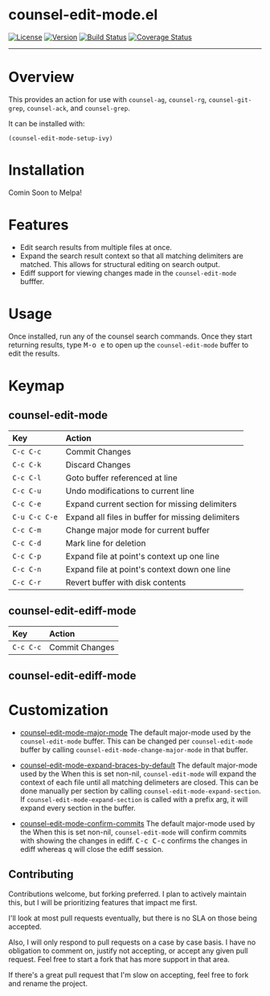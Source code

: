    # counsel-edit-mode.el 
[![License](https://img.shields.io/badge/license-GPL_3-green.svg)](https://www.gnu.org/licenses/gpl-3.0.txt)
[![Version](https://img.shields.io/github/v/tag/tyler-dodge/counsel-edit-mode)](https://github.com/tyler-dodge/counsel-edit-mode/releases)
[![Build Status](https://travis-ci.com/tyler-dodge/counsel-edit-mode.svg?branch=master)](https://travis-ci.com/github/tyler-dodge/counsel-edit-mode) [![Coverage Status](https://coveralls.io/repos/github/tyler-dodge/counsel-edit-mode/badge.svg?branch=master)](https://coveralls.io/github/tyler-dodge/counsel-edit-mode)

---

# Overview

This provides an action for use with 
`counsel-ag`, `counsel-rg`, `counsel-git-grep`, `counsel-ack`, and `counsel-grep`.

It can be installed with:
```
(counsel-edit-mode-setup-ivy)
``` 

# Installation 

Comin Soon to Melpa!

# Features
* Edit search results from multiple files at once.
* Expand the search result context so that all matching delimiters are matched. This allows
for structural editing on search output.
* Ediff support for viewing changes made in the `counsel-edit-mode` bufffer.

# Usage

Once installed, run any of the counsel search commands. Once they start returning results, 
type <kbd>M-o e</kbd> to open up the `counsel-edit-mode` buffer to edit the results.

# Keymap

## counsel-edit-mode

| Key           | Action                                            |
|:--------------|:--------------------------------------------------|
| `C-c C-c`     | Commit Changes                                    |
| `C-c C-k`     | Discard Changes                                   |
| `C-c C-l`     | Goto buffer referenced at line                    |
| `C-c C-u`     | Undo modifications to current line                |
| `C-c C-e`     | Expand current section for missing delimiters     |
| `C-u C-c C-e` | Expand all files in buffer for missing delimiters |
| `C-c C-m`     | Change major mode for current buffer              |
| `C-c C-d`     | Mark line for deletion                            |
| `C-c C-p`     | Expand file at point's context up one line        |
| `C-c C-n`     | Expand file at point's context down one line      |
| `C-c C-r`     | Revert buffer with disk contents                  |

## counsel-edit-ediff-mode

| Key           | Action                                            |
|:--------------|:--------------------------------------------------|
| `C-c C-c`     | Commit Changes                                    |


## counsel-edit-ediff-mode

# Customization

* [counsel-edit-mode-major-mode](counsel-edit-mode-major-mode) <a name="counsel-edit-mode-major-mode"></a>The default major-mode used by the
`counsel-edit-mode` buffer. This can be changed per `counsel-edit-mode` buffer by calling `counsel-edit-mode-change-major-mode` in that buffer.

* [counsel-edit-mode-expand-braces-by-default](counsel-edit-mode-expand-braces-by-default) <a name="counsel-edit-mode-expand-braces-by-default"></a>The default major-mode used by the
When this is set non-nil, `counsel-edit-mode` will expand the context of each file until all matching delimeters are closed. This can be done manually per section by calling `counsel-edit-mode-expand-section`.
If `counsel-edit-mode-expand-section` is called with a prefix arg, it will expand every section in the buffer.

* [counsel-edit-mode-confirm-commits](counsel-edit-mode-confirm-commits) <a name="counsel-edit-mode-confirm-commits"></a>The default major-mode used by the
When this is set non-nil, `counsel-edit-mode` will confirm commits with showing the changes in ediff. 
<kbd>C-c C-c</kbd> confirms the changes in ediff whereas <kbd>q</kbd> will close the ediff session.

## Contributing

Contributions welcome, but forking preferred.
I plan to actively maintain this, but I will be prioritizing features that impact me first.

I'll look at most pull requests eventually, but there is no SLA on those being accepted.

Also, I will only respond to pull requests on a case by case basis.
I have no obligation to comment on, justify not accepting, or accept any given pull request.
Feel free to start a fork that has more support in that area.

If there's a great pull request that I'm slow on accepting, feel free to fork and rename the project.
